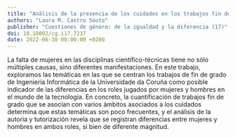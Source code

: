 ```yaml
---
title: "Análisis de la presencia de los cuidados en los trabajos fin de grado en Ingeniería Informática de la Universidade da Coruña"
authors: "Laura M. Castro Souto"
publisher: "Cuestiones de género: de la igualdad y la diferencia (17)"
doi: 10.18002/cg.i17.7237
date: 2022-06-30 00:00:00 +0200
---
```

La falta de mujeres en las disciplinas científico-técnicas tiene no sólo múltiples causas, sino diferentes manifestaciones. En este trabajo, exploramos las temáticas en las que se centran los trabajos de fin de grado de Ingeniería Informática de la Universidade da Coruña como posible indicador de las diferencias en los roles jugados por mujeres y hombres en el mundo de la tecnología. En concreto, la cuantificación de trabajos fin de grado que se asocian con varios ámbitos asociados a los cuidados determina que estas temáticas son poco frecuentes, y el análisis de la autoría y tutorización revela que se registran diferencias entre mujeres y hombres en ambos roles, si bien de diferente magnitud.